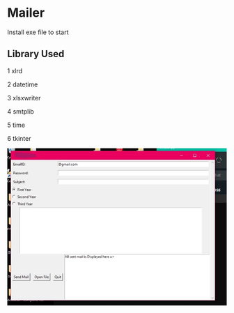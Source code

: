 # Mailer
Install exe file to start


## Library Used


1 xlrd

2 datetime

3 xlsxwriter

4 smtplib

5 time

6 tkinter 


![Software Screen](./screen.jpg)
